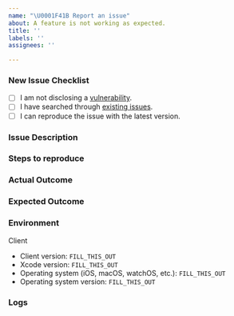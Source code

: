 ```yaml
---
name: "\U0001F41B Report an issue"
about: A feature is not working as expected.
title: ''
labels: ''
assignees: ''

---
```


### New Issue Checklist
<!--
    Check every following box [x] before submitting your issue.
    Click the "Preview" tab for better readability.
    Thanks for contributing to Parse Platform!
-->

- [ ] I am not disclosing a [vulnerability]().
- [ ] I have searched through [existing issues]().
- [ ] I can reproduce the issue with the latest version. <!-- We don't investigate issues for outdated releases. -->

### Issue Description
<!-- What is the specific issue? -->

### Steps to reproduce
<!-- How can someone else reproduce the issue? -->

### Actual Outcome
<!-- What outcome did you get? -->

### Expected Outcome
<!-- What outcome did you expect? -->

### Environment
<!-- Be specific with versions, don't use "latest" or semver ranges like "~x.y.z" or "^x.y.z". -->

Client
- Client version: `FILL_THIS_OUT`
- Xcode version: `FILL_THIS_OUT`
- Operating system (iOS, macOS, watchOS, etc.): `FILL_THIS_OUT`
- Operating system version: `FILL_THIS_OUT`

### Logs
<!-- Include relevant logs here. -->
